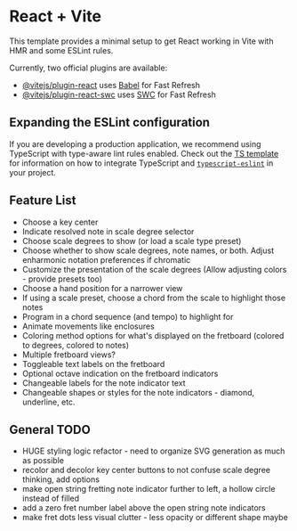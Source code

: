 # React + Vite

This template provides a minimal setup to get React working in Vite with HMR and some ESLint rules.

Currently, two official plugins are available:

- [@vitejs/plugin-react](https://github.com/vitejs/vite-plugin-react/blob/main/packages/plugin-react) uses [Babel](https://babeljs.io/) for Fast Refresh
- [@vitejs/plugin-react-swc](https://github.com/vitejs/vite-plugin-react/blob/main/packages/plugin-react-swc) uses [SWC](https://swc.rs/) for Fast Refresh

## Expanding the ESLint configuration

If you are developing a production application, we recommend using TypeScript with type-aware lint rules enabled. Check out the [TS template](https://github.com/vitejs/vite/tree/main/packages/create-vite/template-react-ts) for information on how to integrate TypeScript and [`typescript-eslint`](https://typescript-eslint.io) in your project.


## Feature List
- Choose a key center
- Indicate resolved note in scale degree selector
- Choose scale degrees to show (or load a scale type preset)
- Choose whether to show scale degrees, note names, or both. Adjust enharmonic notation preferences if chromatic
- Customize the presentation of the scale degrees (Allow adjusting colors - provide presets too)
- Choose a hand position for a narrower view
- If using a scale preset, choose a chord from the scale to highlight those notes
- Program in a chord sequence (and tempo) to highlight for
- Animate movements like enclosures
- Coloring method options for what's displayed on the fretboard (colored to degrees, colored to notes)
- Multiple fretboard views?
- Toggleable text labels on the fretboard
- Optional octave indication on the fretboard indicators
- Changeable labels for the note indicator text
- Changeable shapes or styles for the note indicators - diamond, underline, etc.

## General TODO
- HUGE styling logic refactor - need to organize SVG generation as much as possible
- recolor and decolor key center buttons to not confuse scale degree thinking, add options
- make open string fretting note indicator further to left, a hollow circle instead of filled
- add a zero fret number label above the open string note indicators
- make fret dots less visual clutter - less opacity or different shape maybe